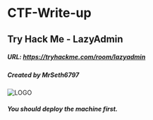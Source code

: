 # CTF-Write-up

## Try Hack Me - LazyAdmin

##### URL: https://tryhackme.com/room/lazyadmin

##### Created by _MrSeth6797_

![LOGO](https://user-images.githubusercontent.com/20625004/110367101-e9e80200-804f-11eb-8b4f-d78f95f0d930.PNG)

##### You should deploy the machine first.
#
